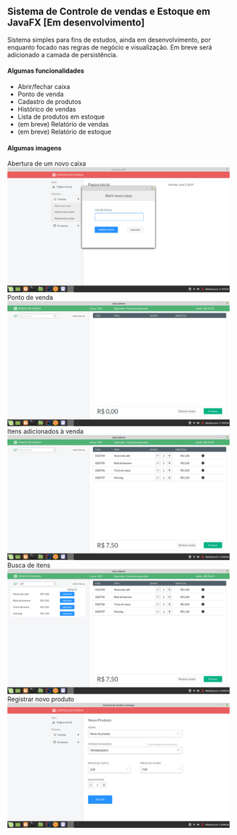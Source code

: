 ## Sistema de Controle de vendas e Estoque em JavaFX [Em desenvolvimento]
Sistema simples para fins de estudos, ainda em desenvolvimento, por enquanto focado nas regras de negócio e visualização. Em breve será adicionado a camada de persistência.

#### Algumas funcionalidades
* Abrir/fechar caixa
* Ponto de venda
* Cadastro de produtos
* Histórico de vendas
* Lista de produtos em estoque
* (em breve) Relatório de vendas
* (em breve) Relatório de estoque

#### Algumas imagens
Abertura de um novo caixa
![](screenshots/screenshot-abrir-caixa.png)
Ponto de venda
![](screenshots/screenshot-ponto-de-venda.png)
Itens adicionados à venda
![](screenshots/screenshot-itens-para-venda.png)
Busca de itens
![](screenshots/screenshot-busca-itens-para-venda.png)
Registrar novo produto
![](screenshots/screenshot-novo-produto.png)
